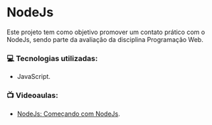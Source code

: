 # NodeJs
Este projeto tem como objetivo promover um contato prático com o NodeJs, sendo parte da avaliação da disciplina Programação Web.

### :computer: Tecnologias utilizadas:
- JavaScript.

### :tv: Videoaulas:
- [NodeJs: Começando com NodeJs](https://www.youtube.com/watch?v=NieL8KyZYy8&list=PLDmMyQlP1Bz8SbYB13GBpYlPLZ9-mCcNW&index=5).
